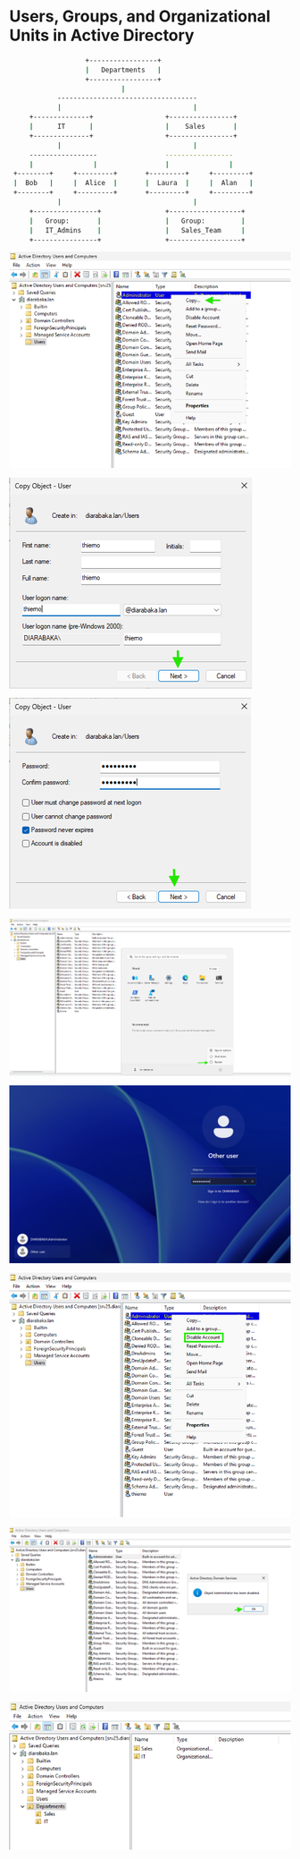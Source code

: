 # Users, Groups, and Organizational Units in Active Directory

```sh
                   +-----------------+
                   |   Departments   |
                   +-----------------+
                            |
            -----------------------------------
            |                                 |
     +--------------+                  +----------------+
     |      IT      |                  |    Sales       |
     +--------------+                  +----------------+
            |                                 |
     -----------------                 -----------------
     |               |                 |               |
 +--------+     +---------+       +---------+     +---------+
 |  Bob   |     |  Alice  |       |  Laura  |     |  Alan   |
 +--------+     +---------+       +---------+     +---------+
            |                                 |
     +----------------+                +------------------+
     |   Group:       |                |   Group:         |
     |   IT_Admins    |                |   Sales_Team     |
     +----------------+                +------------------+
```

![srv25](/Task03-Users,%20Groups,%20and%20Organizational%20Units%20in%20Active%20Directory/assets/01.png)

![srv25](/Task03-Users,%20Groups,%20and%20Organizational%20Units%20in%20Active%20Directory/assets/02.png)

![srv25](/Task03-Users,%20Groups,%20and%20Organizational%20Units%20in%20Active%20Directory/assets/03.png)

![srv25](/Task03-Users,%20Groups,%20and%20Organizational%20Units%20in%20Active%20Directory/assets/04.png)

![srv25](/Task03-Users,%20Groups,%20and%20Organizational%20Units%20in%20Active%20Directory/assets/05.png)

![srv25](/Task03-Users,%20Groups,%20and%20Organizational%20Units%20in%20Active%20Directory/assets/06.png)

![srv25](/Task03-Users,%20Groups,%20and%20Organizational%20Units%20in%20Active%20Directory/assets/07.png)

![srv25](/Task03-Users,%20Groups,%20and%20Organizational%20Units%20in%20Active%20Directory/assets/08.png)
